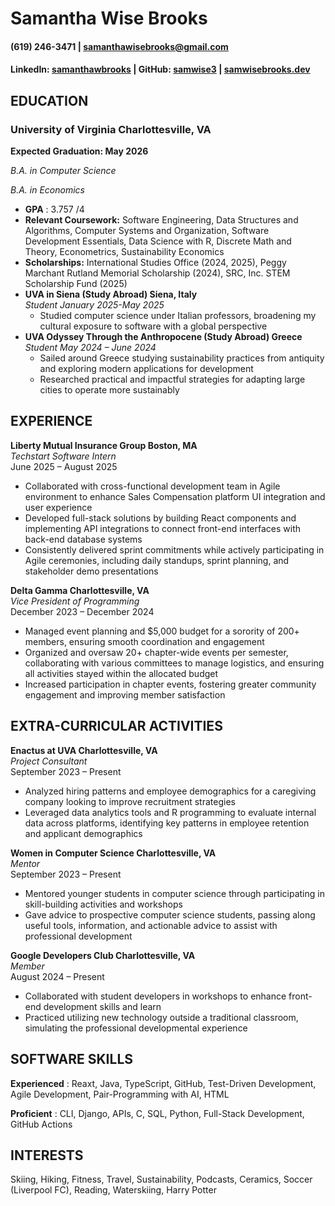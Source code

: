 # Samantha Wise Brooks


#### (619) 246-3471 | samanthawisebrooks@gmail.com  
#### LinkedIn: [samanthawbrooks](https://www.linkedin.com/in/samanthawbrooks) | GitHub: [samwise3](https://github.com/samwise3) | [samwisebrooks.dev](https://samwisebrooks.dev/)

## EDUCATION

### **University of Virginia Charlottesville, VA**
**Expected Graduation: May 2026**  

_B.A. in Computer Science_  

_B.A. in Economics_

- **GPA** : 3.757 /4
- **Relevant Coursework:** Software Engineering, Data Structures and Algorithms, Computer Systems and Organization,
    Software Development Essentials, Data Science with R, Discrete Math and Theory, Econometrics, Sustainability Economics
- **Scholarships:** International Studies Office (2024, 2025), Peggy Marchant Rutland Memorial Scholarship (2024), SRC, Inc.
    STEM Scholarship Fund (2025)
- **UVA in Siena (Study Abroad) Siena, Italy**    
_Student January 2025-May 2025_
    - Studied computer science under Italian professors, broadening my cultural exposure to software with a global perspective
- **UVA Odyssey Through the Anthropocene (Study Abroad) Greece**    
_Student May 2024 – June 2024_
    - Sailed around Greece studying sustainability practices from antiquity and exploring modern applications for development
    - Researched practical and impactful strategies for adapting large cities to operate more sustainably

## EXPERIENCE

**Liberty Mutual Insurance Group Boston, MA**   
_Techstart Software Intern_    
June 2025 – August 2025

- Collaborated with cross-functional development team in Agile environment to enhance Sales Compensation platform UI integration and user experience
- Developed full-stack solutions by building React components and implementing API integrations to connect front-end interfaces with back-end database systems
- Consistently delivered sprint commitments while actively participating in Agile ceremonies, including daily standups, sprint planning, and stakeholder demo presentations  

**Delta Gamma Charlottesville, VA**  
_Vice President of Programming_  
December 2023 – December 2024
- Managed event planning and $5,000 budget for a sorority of 200+ members, ensuring smooth coordination and engagement
- Organized and oversaw 20+ chapter-wide events per semester, collaborating with various committees to manage logistics,
and ensuring all activities stayed within the allocated budget
- Increased participation in chapter events, fostering greater community engagement and improving member satisfaction

## EXTRA-CURRICULAR ACTIVITIES

**Enactus at UVA Charlottesville, VA**  
_Project Consultant_   
September 2023 – Present

- Analyzed hiring patterns and employee demographics for a caregiving company looking to improve recruitment strategies
- Leveraged data analytics tools and R programming to evaluate internal data across platforms, identifying key patterns in employee retention and applicant demographics  

**Women in Computer Science Charlottesville, VA**  
_Mentor_  
September 2023 – Present

- Mentored younger students in computer science through participating in skill-building activities and workshops
- Gave advice to prospective computer science students, passing along useful tools, information, and actionable advice to assist with professional development  

**Google Developers Club Charlottesville, VA**  
_Member_   
August 2024 – Present

- Collaborated with student developers in workshops to enhance front-end development skills and learn
- Practiced utilizing new technology outside a traditional classroom, simulating the professional developmental experience

## SOFTWARE SKILLS

**Experienced** :  Reaxt, Java, TypeScript, GitHub, Test-Driven Development, Agile Development, Pair-Programming with AI, HTML  

**Proficient** : CLI, Django, APIs, C, SQL, Python, Full-Stack Development, GitHub Actions

## INTERESTS

Skiing, Hiking, Fitness, Travel, Sustainability, Podcasts, Ceramics, Soccer (Liverpool FC), Reading, Waterskiing, Harry Potter


